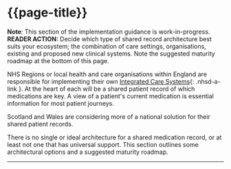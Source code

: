 # {{page-title}}

<div class="nhsd-a-box nhsd-a-box--bg-light-blue nhsd-!t-margin-bottom-6 nhsd-t-body">
    <strong>Note</strong>: This section of the implementation guidance is work-in-progress. <i class="fas fa-hammer"></i>
</div>

<div class="nhsd-a-box nhsd-a-box--bg-light-yellow nhsd-!t-margin-bottom-6 nhsd-t-body">
    <strong>READER ACTION:</strong> Decide which type of shared record architecture best suits your ecosystem; the combination of care settings, organisations, existing and proposed new clinical systems. Note the suggested maturity roadmap at the bottom of this page.
</div>

NHS Regions or local health and care organisations within England are responsible for implementing their own [Integrated Care Systems](https://www.england.nhs.uk/integratedcare/what-is-integrated-care/){: .nhsd-a-link }. At the heart of each will be a shared patient record of which medications are key. A view of a patient's current medication is essential information for most patient journeys.

Scotland and Wales are considering more of a national solution for their shared patient records.

There is no single or ideal architecture for a shared medication record, or at least not one that has universal support. This section outlines some architectural options and a suggested maturity roadmap.

---
